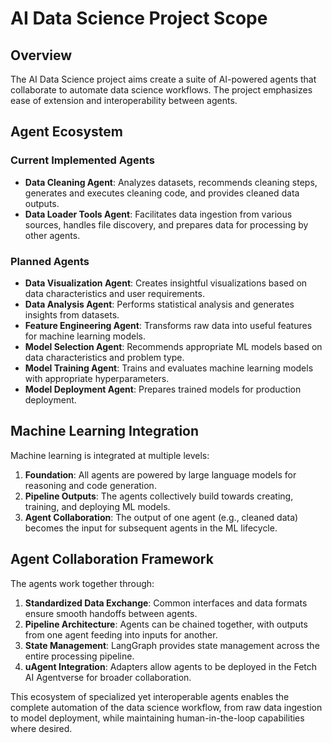 # AI Data Science Project Scope

## Overview
The AI Data Science project aims create a suite of AI-powered agents that collaborate to automate data science workflows. The project emphasizes ease of extension and interoperability between agents.

## Agent Ecosystem

### Current Implemented Agents
- **Data Cleaning Agent**: Analyzes datasets, recommends cleaning steps, generates and executes cleaning code, and provides cleaned data outputs.
- **Data Loader Tools Agent**: Facilitates data ingestion from various sources, handles file discovery, and prepares data for processing by other agents.

### Planned Agents
- **Data Visualization Agent**: Creates insightful visualizations based on data characteristics and user requirements.
- **Data Analysis Agent**: Performs statistical analysis and generates insights from datasets.
- **Feature Engineering Agent**: Transforms raw data into useful features for machine learning models.
- **Model Selection Agent**: Recommends appropriate ML models based on data characteristics and problem type.
- **Model Training Agent**: Trains and evaluates machine learning models with appropriate hyperparameters.
- **Model Deployment Agent**: Prepares trained models for production deployment.

## Machine Learning Integration
Machine learning is integrated at multiple levels:

1. **Foundation**: All agents are powered by large language models for reasoning and code generation.
2. **Pipeline Outputs**: The agents collectively build towards creating, training, and deploying ML models.
3. **Agent Collaboration**: The output of one agent (e.g., cleaned data) becomes the input for subsequent agents in the ML lifecycle.

## Agent Collaboration Framework
The agents work together through:

1. **Standardized Data Exchange**: Common interfaces and data formats ensure smooth handoffs between agents.
2. **Pipeline Architecture**: Agents can be chained together, with outputs from one agent feeding into inputs for another.
3. **State Management**: LangGraph provides state management across the entire processing pipeline.
4. **uAgent Integration**: Adapters allow agents to be deployed in the Fetch AI Agentverse for broader collaboration.

This ecosystem of specialized yet interoperable agents enables the complete automation of the data science workflow, from raw data ingestion to model deployment, while maintaining human-in-the-loop capabilities where desired. 